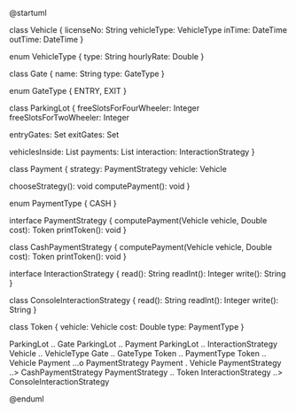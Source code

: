 @startuml

class Vehicle {
  licenseNo: String
  vehicleType: VehicleType
  inTime: DateTime
  outTime: DateTime
}

enum VehicleType {
  type: String
  hourlyRate: Double
}

class Gate {
  name: String
  type: GateType
}

enum GateType {
  ENTRY, EXIT
}

class ParkingLot {
  freeSlotsForFourWheeler: Integer
  freeSlotsForTwoWheeler: Integer
  
  entryGates: Set<Gate>
  exitGates: Set<Gate>
  
  vehiclesInside: List<Vehicle>
  payments: List<Payment>
  interaction: InteractionStrategy
}

class Payment {
  strategy: PaymentStrategy
  vehicle: Vehicle

  chooseStrategy(): void
  computePayment(): void
}

enum PaymentType {
  CASH
}

interface PaymentStrategy {
  computePayment(Vehicle vehicle, Double cost): Token
  printToken(): void
}

class CashPaymentStrategy {
  computePayment(Vehicle vehicle, Double cost): Token
  printToken(): void
}

interface InteractionStrategy {
  read(): String
  readInt(): Integer
  write(): String
}

class ConsoleInteractionStrategy {
  read(): String
  readInt(): Integer
  write(): String
}

class Token {
  vehicle: Vehicle
  cost: Double
  type: PaymentType
}

ParkingLot .. Gate
ParkingLot .. Payment
ParkingLot .. InteractionStrategy
Vehicle .. VehicleType
Gate .. GateType
Token .. PaymentType
Token .. Vehicle
Payment ...o PaymentStrategy
Payment . Vehicle
PaymentStrategy ..> CashPaymentStrategy
PaymentStrategy .. Token
InteractionStrategy ..> ConsoleInteractionStrategy

@enduml
